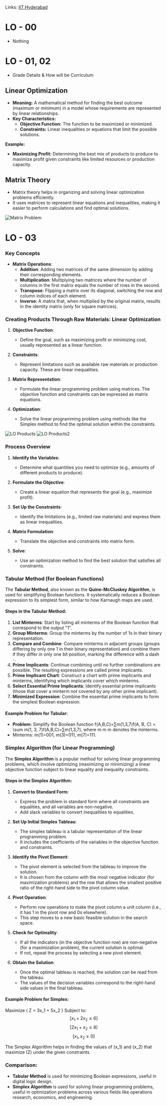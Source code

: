 Links: [IIT Hyderabad](IIT%20Hyderabad.md)

# LO - 00

- Nothing

# LO - 01, 02

- Grade Details & How will be Curriculum
## Linear Optimization

- **Meaning:** A mathematical method for finding the best outcome (maximum or minimum) in a model whose requirements are represented by linear relationships.
- **Key Characteristics:**
  - **Objective Function:** The function to be maximized or minimized.
  - **Constraints:** Linear inequalities or equations that limit the possible solutions.
  
**Example:**
- **Maximizing Profit:** Determining the best mix of products to produce to maximize profit given constraints like limited resources or production capacity.
## Matrix Theory

- Matrix theory helps in organizing and solving linear optimization problems efficiently.
- It uses matrices to represent linear equations and inequalities, making it easier to perform calculations and find optimal solutions.
  
![Matrix Problem](../Archive/Attachment/Linear%20Optimization%20Matrix%20Prolem.png) 

# LO - 03

### Key Concepts
-  **Matrix Operations**:
   - **Addition**: Adding two matrices of the same dimension by adding their corresponding elements.
   - **Multiplication**: Multiplying two matrices where the number of columns in the first matrix equals the number of rows in the second.
   - **Transpose**: Flipping a matrix over its diagonal, switching the row and column indices of each element.
   - **Inverse**: A matrix that, when multiplied by the original matrix, results in the identity matrix (only for square matrices).

### Creating Products Through Raw Materials: Linear Optimization

1. **Objective Function**:
   - Define the goal, such as maximizing profit or minimizing cost, usually represented as a linear function.

2. **Constraints**:
   - Represent limitations such as available raw materials or production capacity. These are linear inequalities.

3. **Matrix Representation**:
   - Formulate the linear programming problem using matrices. The objective function and constraints can be expressed as matrix equations.

4. **Optimization**:
   - Solve the linear programming problem using methods like the Simplex method to find the optimal solution within the constraints.

![LO Products](../Archive/Attachment/LO%20Products%201.png)
![LO Products2](../Archive/Attachment/LO%20Products%202.png)
### Process Overview

1. **Identify the Variables**: 
   - Determine what quantities you need to optimize (e.g., amounts of different products to produce).

2. **Formulate the Objective**:
   - Create a linear equation that represents the goal (e.g., maximize profit).

3. **Set Up the Constraints**:
   - Identify the limitations (e.g., limited raw materials) and express them as linear inequalities.

4. **Matrix Formulation**:
   - Translate the objective and constraints into matrix form.

5. **Solve**:
   - Use an optimization method to find the best solution that satisfies all constraints.

### Tabular Method (for Boolean Functions)
The **Tabular Method**, also known as the **Quine-McCluskey Algorithm**, is used for simplifying Boolean functions. It systematically reduces a Boolean expression to its simplest form, similar to how Karnaugh maps are used.

#### Steps in the Tabular Method:
1. **List Minterms**: Start by listing all minterms of the Boolean function that correspond to the output "1".
2. **Group Minterms**: Group the minterms by the number of 1s in their binary representation.
3. **Compare and Combine**: Compare minterms in adjacent groups (groups differing by only one 1 in their binary representation) and combine them if they differ in only one bit position, marking the difference with a dash `-`.
4. **Prime Implicants**: Continue combining until no further combinations are possible. The resulting expressions are called prime implicants.
5. **Prime Implicant Chart**: Construct a chart with prime implicants and minterms, identifying which implicants cover which minterms.
6. **Select Essential Prime Implicants**: Identify essential prime implicants (those that cover a minterm not covered by any other prime implicant).
7. **Minimized Expression**: Combine the essential prime implicants to form the simplest Boolean expression.
#### Example Problem for Tabular:

- **Problem:** Simplify the Boolean function f(A,B,C)=∑m(1,3,7)f(A, B, C) = \sum m(1, 3, 7)f(A,B,C)=∑m(1,3,7), where m m m denotes the minterms.
- Minterms: m(1)=001, m(3)=011, m(7)=111.

### Simplex Algorithm (for Linear Programming)
The **Simplex Algorithm** is a popular method for solving linear programming problems, which involve optimizing (maximizing or minimizing) a linear objective function subject to linear equality and inequality constraints.

#### Steps in the Simplex Algorithm:
1. **Convert to Standard Form**:
   - Express the problem in standard form where all constraints are equalities, and all variables are non-negative.
   - Add slack variables to convert inequalities to equalities.

2. **Set Up Initial Simplex Tableau**:
   - The simplex tableau is a tabular representation of the linear programming problem.
   - It includes the coefficients of the variables in the objective function and constraints.

3. **Identify the Pivot Element**:
   - The pivot element is selected from the tableau to improve the solution. 
   - It is chosen from the column with the most negative indicator (for maximization problems) and the row that allows the smallest positive ratio of the right-hand side to the pivot column value.

4. **Pivot Operation**:
   - Perform row operations to make the pivot column a unit column (i.e., it has 1 in the pivot row and 0s elsewhere).
   - This step moves to a new basic feasible solution in the search space.

5. **Check for Optimality**:
   - If all the indicators (in the objective function row) are non-negative (for a maximization problem), the current solution is optimal.
   - If not, repeat the process by selecting a new pivot element.

6. **Obtain the Solution**:
   - Once the optimal tableau is reached, the solution can be read from the tableau.
   - The values of the decision variables correspond to the right-hand side values in the final tableau.

#### Example Problem for Simplex:
Maximize \( Z = 3x_1 + 5x_2 \)
Subject to:
$$[
x_1 + 2x_2 \leq 6
]$$
$$[
2x_1 + x_2 \leq 8
]$$
$$[
x_1, x_2 \geq 0
]$$

The Simplex Algorithm helps in finding the values of \(x_1\) and \(x_2\) that maximize \(Z\) under the given constraints.

### Comparison:
- **Tabular Method** is used for minimizing Boolean expressions, useful in digital logic design.
- **Simplex Algorithm** is used for solving linear programming problems, useful in optimization problems across various fields like operations research, economics, and engineering.
